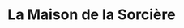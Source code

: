 ---
title: "La Maison de la Sorcière"
url: /collonges-la-rouge/la-maison-de-la-sorciere/
shop: cadeau
---